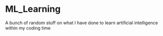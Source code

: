 # ML_Learning
A bunch of random stuff on what I have done to learn artificial intelligence within my coding time
